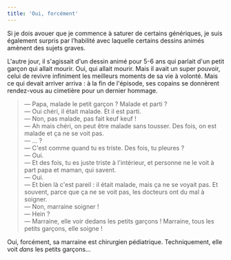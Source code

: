 ```yaml
---
title: 'Oui, forcément'
---
```


Si je dois avouer que je commence à saturer de certains génériques, je suis
également surpris par l’habilité avec laquelle certains dessins animés amènent
des sujets graves.

L'autre jour, il s'agissait d'un dessin animé pour 5-6 ans qui parlait d'un
petit garçon qui allait mourir. Oui, qui allait mourir. Mais il avait un super
pouvoir, celui de revivre infiniment les meilleurs moments de sa vie à volonté.
Mais ce qui devait arriver arriva : à la fin de l'épisode, ses copains se
donnèrent rendez-vous au cimetière pour un dernier hommage.

> — Papa, malade le petit garçon ? Malade et parti ?  
> — Oui chéri, il était malade. Et il est parti.  
> — Non, pas malade, pas fait keuf keuf !  
> — Ah mais chéri, on peut être malade sans tousser. Des fois, on est malade et
> ça ne se voit pas.  
> — ... ?  
> — C'est comme quand tu es triste. Des fois, tu pleures ?  
> — Oui.  
> — Et des fois, tu es juste triste à l'intérieur, et personne ne le voit à part
> papa et maman, qui savent.  
> — Oui.  
> — Et bien là c'est pareil : il était malade, mais ça ne se voyait pas. Et
> souvent, parce que ça ne se voit pas, les docteurs ont du mal à soigner.  
> — Non, marraine soigner !  
> — Hein ?  
> — Marraine, elle voir dedans les petits garçons ! Marraine, tous les petits
> garçons, elle soigne !

Oui, forcément, sa marraine est chirurgien pédiatrique. Techniquement, elle voit
_dans_ les petits garçons...
